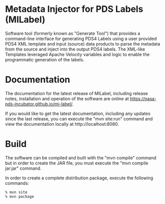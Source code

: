 # Metadata Injector for PDS Labels (MILabel)
Software tool (formerly known as "Generate Tool") that provides a command-line interface for generating PDS4 Labels using a user provided PDS4 XML template and input (source) data products to parse the metadata from the source and inject into the output PDS4 labels. The XML-like Templates leveraged Apache Velocity variables and logic to enable the programmatic generation of the labels.

# Documentation
The documentation for the latest release of MILabel, including release notes, installation and operation of the software are online at https://nasa-pds-incubator.github.io/mi-label/.

If you would like to get the latest documentation, including any updates since the last release, you can execute the "mvn site:run" command and view the documentation locally at http://localhost:8080.

# Build
The software can be compiled and built with the "mvn compile" command but in order 
to create the JAR file, you must execute the "mvn compile jar:jar" command. 

In order to create a complete distribution package, execute the 
following commands: 

```
% mvn site
% mvn package
```
